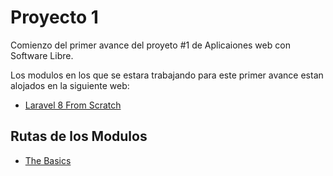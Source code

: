 # Proyecto 1
Comienzo del primer avance del proyeto #1 de Aplicaiones web con Software Libre.

Los modulos en los que se estara trabajando para este primer avance estan alojados en la siguiente web:

- [Laravel 8 From Scratch](https://laracasts.com/series/laravel-8-from-scratch)

## Rutas de los Modulos

- [The Basics](./docs/theBasics/TheBasics.md)